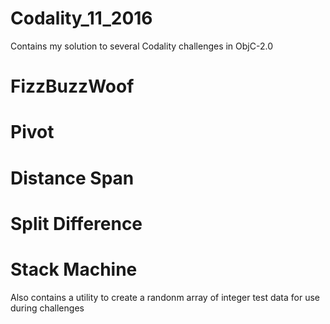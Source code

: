 # Codality_11_2016
Contains my solution to several Codality challenges in ObjC-2.0

# FizzBuzzWoof

# Pivot

# Distance Span

# Split Difference

# Stack Machine

Also contains a utility to create a randonm array of integer test data for use during challenges

